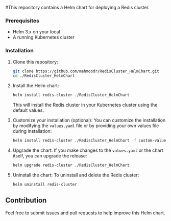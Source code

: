 #This repository contains a Helm chart for deploying a Redis cluster.

### Prerequisites

- Helm 3.x on your local
- A running Kubernetes cluster

### Installation

1. Clone this repository:
    ```bash
    git clone https://github.com/mahmoodr/RedisCluster_HelmChart.git
    cd ./RedisCluster_HelmChart
    ```

2. Install the Helm chart:
    ```bash
    helm install redis-cluster ./RedisCluster_HelmChart
    ```

    This will install the Redis cluster in your Kubernetes cluster using the default values.

3. Customize your installation (optional):
    You can customize the installation by modifying the `values.yaml` file or by providing your own values file during installation:
    ```bash
    helm install redis-cluster ./RedisCluster_HelmChart -f custom-values.yaml
    ```

4. Upgrade the chart:
    If you make changes to the `values.yaml` or the chart itself, you can upgrade the release:
    ```bash
    helm upgrade redis-cluster ./RedisCluster_HelmChart
    ```

5. Uninstall the chart:
    To uninstall and delete the Redis cluster:
    ```bash
    helm uninstall redis-cluster
    ```

## Contribution
Feel free to submit issues and pull requests to help improve this Helm chart.


